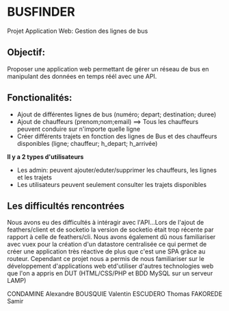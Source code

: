 # BUSFINDER
Projet Application Web: Gestion des lignes de bus 

## Objectif: 
Proposer une application web permettant de gérer un réseau de bus en manipulant des données en temps réél avec une API.

## Fonctionalités:
  - Ajout de différentes lignes de bus (numéro; depart; destination; duree)
  - Ajout de chauffeurs (prenom;nom;email) ==> Tous les chauffeurs peuvent conduire sur n'importe quelle ligne
  - Créer différents trajets en fonction des lignes de Bus et des chauffeurs disponibles (ligne; chauffeur; h_depart; h_arrivée)
  
  **Il y a 2 types d'utilisateurs**
  - Les admin: peuvent ajouter/eduter/supprimer les chauffeurs, les lignes et les trajets
  - Les utilisateurs peuvent seulement consulter les trajets disponibles
  
## Les difficultés rencontrées
  Nous avons eu des difficultés à intéragir avec l'API...Lors de l'ajout de feathers/client et de socketio la version de socketio était trop récente par rapport à celle de feathers/cli. Nous avons également dû nous familiariser avec vuex pour la création d'un datastore centralisée ce qui permet de créer une application très réactive de plus que c'est une SPA grâce au routeur.
  Cependant ce projet nous a permis de nous familiariser sur le développement d'applications web etd'utiliser d'autres technologies web que l'on a appris en DUT (HTML/CSS/PHP et BDD MySQL sur un serveur LAMP)

CONDAMINE Alexandre
BOUSQUIE Valentin
ESCUDERO Thomas
FAKOREDE Samir
